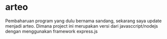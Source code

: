 # arteo
Pembaharuan program yang dulu bernama sandang, sekarang saya update menjadi arteo. Dimana project ini merupakan versi dari javasccript/nodejs dengan menggunakan framework express.js
